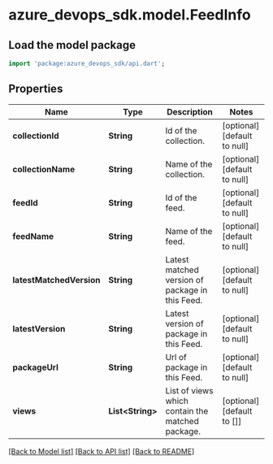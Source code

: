 # azure_devops_sdk.model.FeedInfo

## Load the model package
```dart
import 'package:azure_devops_sdk/api.dart';
```

## Properties
Name | Type | Description | Notes
------------ | ------------- | ------------- | -------------
**collectionId** | **String** | Id of the collection. | [optional] [default to null]
**collectionName** | **String** | Name of the collection. | [optional] [default to null]
**feedId** | **String** | Id of the feed. | [optional] [default to null]
**feedName** | **String** | Name of the feed. | [optional] [default to null]
**latestMatchedVersion** | **String** | Latest matched version of package in this Feed. | [optional] [default to null]
**latestVersion** | **String** | Latest version of package in this Feed. | [optional] [default to null]
**packageUrl** | **String** | Url of package in this Feed. | [optional] [default to null]
**views** | **List&lt;String&gt;** | List of views which contain the matched package. | [optional] [default to []]

[[Back to Model list]](../README.md#documentation-for-models) [[Back to API list]](../README.md#documentation-for-api-endpoints) [[Back to README]](../README.md)


